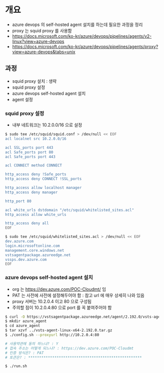 # 개요
 - azure devops 의 self-hosted agent 설치를 하는데 필요한 과정을 정리
 - proxy 는 squid proxy 를 사용함
 - https://docs.microsoft.com/ko-kr/azure/devops/pipelines/agents/v2-linux?view=azure-devops
 - https://docs.microsoft.com/ko-kr/azure/devops/pipelines/agents/proxy?view=azure-devops&tabs=unix

## 과정
 - squid proxy 설치 : 생략
 - squid proxy 설정
 - azure devops self-hosted agent 설치
 - agent 설정

### squid proxy 설정
 - 내부 네트워크는 10.2.0.0/16 으로 설정

```bash
$ sudo tee /etc/squid/squid.conf > /dev/null << EOF
acl localnet src 10.2.0.0/16

acl SSL_ports port 443
acl Safe_ports port 80
acl Safe_ports port 443

acl CONNECT method CONNECT

http_access deny !Safe_ports
http_access deny CONNECT !SSL_ports

http_access allow localhost manager
http_access deny manager

http_port 80

acl white_urls dstdomain "/etc/squid/whitelisted_sites.acl"
http_access allow white_urls

http_access deny all
EOF

$ sudo tee /etc/squid/whitelisted_sites.acl > /dev/null << EOF
dev.azure.com
login.microsoftonline.com
management.core.windows.net
vstsagentpackage.azureedge.net
vssps.dev.azure.com
EOF
```

### azure devops self-hosted agent 설치
 - org 는 https://dev.azure.com/POC-Cloudmt/ 임
 - PAT 는 사전에 사전에 설정해두어야 함 : 참고 url 에 매우 상세히 나와 있음
 - proxy 서버는 10.2.0.4 이고 80 으로 구성됨
 - 주의할 점이 10.2.0.4:80 으로 port 를 꼭 붙여주어야 함

```bash
$ curl -O https://vstsagentpackage.azureedge.net/agent/2.192.0/vsts-agent-linux-x64-2.192.0.tar.gz
$ mkdir azure_agent
$ cd azure_agent
$ tar xzvf ../vsts-agent-linux-x64-2.192.0.tar.gz
$ ./config.sh --proxyurl http://10.2.0.4:80

# 사용약관에 동의 하느냐? : Y
# 접속 주소는 어떻게 되느냐? : https://dev.azure.com/POC-Cloudmt
# 인증 방식은? : PAT
# 토큰은? : ****************************************************

$ ./run.sh
```


